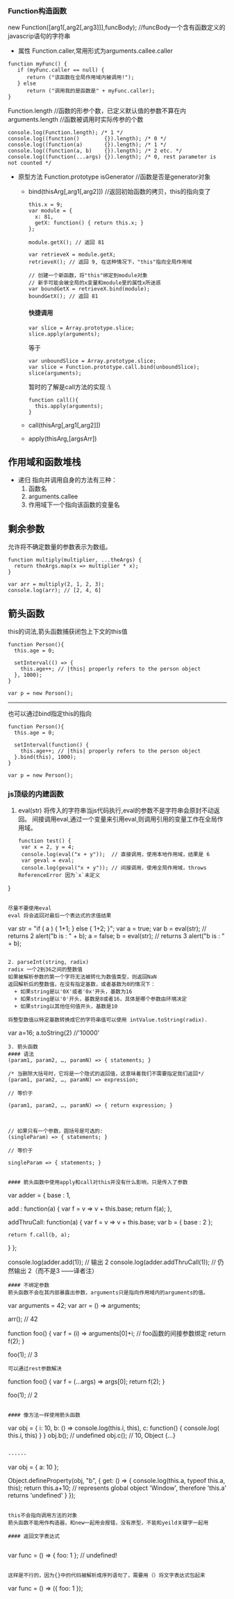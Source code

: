 ### Function构造函数
new Function([arg1[,arg2[,arg3]]],funcBody); //funcBody一个含有函数定义的javascrip语句的字符串

+ 属性
Function.caller,常用形式为arguments.callee.caller
```
function myFunc() {
   if (myFunc.caller == null) {
      return ("该函数在全局作用域内被调用!");
   } else
      return ("调用我的是函数是" + myFunc.caller);
}
```

Function.length  //函数的形参个数，已定义默认值的参数不算在内
arguments.length //函数被调用时实际传参的个数
```
console.log(Function.length); /* 1 */
console.log((function()        {}).length); /* 0 */
console.log((function(a)       {}).length); /* 1 */
console.log((function(a, b)    {}).length); /* 2 etc. */
console.log((function(...args) {}).length); /* 0, rest parameter is not counted */
```

+ 原型方法
 Function.prototype
  isGenerator //函数是否是generator对象
  + bind(thisArg[,arg1[,arg2]]) //返回初始函数的拷贝，this的指向变了

    ```
    this.x = 9;
    var module = {
      x: 81,
      getX: function() { return this.x; }
    };

    module.getX(); // 返回 81

    var retrieveX = module.getX;
    retrieveX(); // 返回 9, 在这种情况下，"this"指向全局作用域

    // 创建一个新函数，将"this"绑定到module对象
    // 新手可能会被全局的x变量和module里的属性x所迷惑
    var boundGetX = retrieveX.bind(module);
    boundGetX(); // 返回 81
    ```

    #### 快捷调用
    ```
    var slice = Array.prototype.slice;
    slice.apply(arguments);
    ```
    等于
    ```
    var unboundSlice = Array.prototype.slice;
    var slice = Function.prototype.call.bind(unboundSlice);
    slice(arguments);
    ```
    暂时的了解是call方法的实现 :\
    ```
    function call(){
      this.apply(arguments);
    }
    ```
  + call(thisArg[,arg1[,arg2]])
  + apply(thisArg,[argsArr])

## 作用域和函数堆栈
+ 递归
指向并调用自身的方法有三种：
  1. 函数名
  2. arguments.callee
  3. 作用域下一个指向该函数的变量名

## 剩余参数
允许将不确定数量的参数表示为数组。
```
function multiply(multiplier, ...theArgs) {
  return theArgs.map(x => multiplier * x);
}

var arr = multiply(2, 1, 2, 3);
console.log(arr); // [2, 4, 6]
```
## 箭头函数
this的词法,箭头函数捕获闭包上下文的this值
```
function Person(){
  this.age = 0;

  setInterval(() => {
    this.age++; // |this| properly refers to the person object
  }, 1000);
}

var p = new Person();
```
---

也可以通过bind指定this的指向

```
function Person(){
  this.age = 0;

  setInterval(function() {
    this.age++; // |this| properly refers to the person object
  }.bind(this), 1000);
}

var p = new Person();
```

### js顶级的内建函数
1. eval(str) 将传入的字符串当js代码执行,eval的参数不是字符串会原封不动返回。
   间接调用eval,通过一个变量来引用eval,则调用引用的变量工作在全局作用域。
   ```
   function test() {
    var x = 2, y = 4;
    console.log(eval("x + y"));  // 直接调用，使用本地作用域，结果是 6
    var geval = eval;
    console.log(geval("x + y")); // 间接调用，使用全局作用域，throws ReferenceError 因为`x`未定义
  }
```

尽量不要使用eval
eval 将会返回对最后一个表达式的求值结果
```
var str = "if ( a ) { 1+1; } else { 1+2; }";
var a = true;
var b = eval(str);  // returns 2
alert("b is : " + b);
a = false;
b = eval(str);  // returns 3
alert("b is : " + b);
```

2. parseInt(string, radix)
radix 一个2到36之间的整数值
如果被解析参数的第一个字符无法被转化为数值类型，则返回NaN
返回解析后的整数值，在没有指定基数，或者基数为0的情况下：
  + 如果string是以'0X'或者'0x'开头，基数为16
  + 如果string是以'0'开头，基数是8或者16，具体是哪个参数由环境决定
  + 如果string以其他任何值开头，基数是10

将整型数值以特定基数转换成它的字符串值可以使用 intValue.toString(radix).
```
var a=16;
a.toString(2) //'10000'
```
3. 箭头函数
#### 语法
(param1, param2, …, paramN) => { statements; }

/* 当删除大括号时，它将是一个隐式的返回值，这意味着我们不需要指定我们返回*/
(param1, param2, …, paramN) => expression;

// 等价于

(param1, param2, …, paramN) => { return expression; }



// 如果只有一个参数，圆括号是可选的:
(singleParam) => { statements; }

// 等价于

singleParam => { statements; }


#### 箭头函数中使用apply和call对this并没有什么影响，只是传入了参数
```
var adder = {
  base : 1,

  add : function(a) {
    var f = v => v + this.base;
    return f(a);
  },

  addThruCall: function(a) {
    var f = v => v + this.base;
    var b = {
      base : 2
    };

    return f.call(b, a);
  }
};

console.log(adder.add(1));         // 输出 2
console.log(adder.addThruCall(1)); // 仍然输出 2（而不是3 ——译者注）
```
#### 不绑定参数
箭头函数不会在其内部暴露出参数，arguments只是指向作用域内的arguments的值。
```
var arguments = 42;
var arr = () => arguments;

arr(); // 42

function foo() {
  var f = (i) => arguments[0]+i;
  // foo函数的间接参数绑定
  return f(2);
}

foo(1); // 3
```
可以通过rest参数解决
```
function foo() {
  var f = (...args) => args[0];
  return f(2);
}

foo(1);
// 2
```

#### 像方法一样使用箭头函数
```
var obj = {
  i: 10,
  b: () => console.log(this.i, this),
  c: function() {
    console.log( this.i, this)
  }
}
obj.b();
// undefined
obj.c();
// 10, Object {...}
```

------

```
var obj = {
  a: 10
};

Object.defineProperty(obj, "b", {
  get: () => {
    console.log(this.a, typeof this.a, this);
    return this.a+10;
   // represents global object 'Window', therefore 'this.a' returns 'undefined'
  }
});
```

this不会指向调用方法的对象
箭头函数不能用作构造器，和new一起用会报错，没有原型，不能和yeild关键字一起用

#### 返回文字表达式


```
var func = () => {  foo: 1  };
// undefined!
```

这样是不行的，因为{}中的代码被解析成序列语句了，需要用（）将文字表达式包起来

```
var func = () => ({  foo: 1  });
```